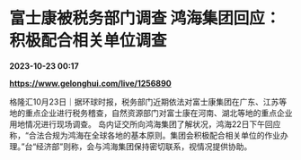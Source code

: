 # 富士康被税务部门调查 鸿海集团回应：积极配合相关单位调查

**2023-10-23 00:17**

**https://www.gelonghui.com/live/1256890**

格隆汇10月23日｜据环球时报，税务部门近期依法对富士康集团在广东、江苏等地的重点企业进行税务稽查，自然资源部门对富士康在河南、湖北等地的重点企业用地情况进行现场调查。 岛内证交所向鸿海集团了解状况，鸿海22日下午回应称，“合法合规为鸿海在全球各地的基本原则。集团会积极配合相关单位的作业办理。”台“经济部”则称，会与鸿海集团保持密切联系，视情况提供协助。